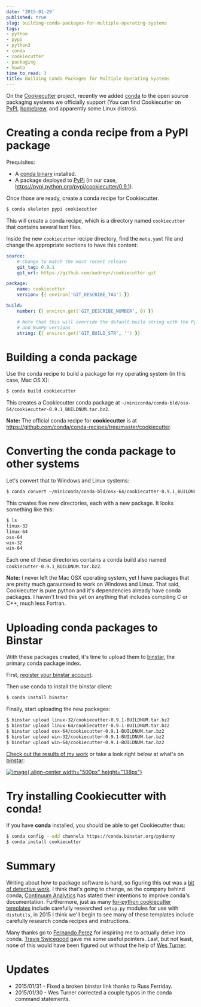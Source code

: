 ```yaml
---
date: '2015-01-29'
published: true
slug: building-conda-packages-for-multiple-operating-systems
tags:
- python
- pypi
- python3
- conda
- cookiecutter
- packaging
- howto
time_to_read: 3
title: Building Conda Packages for Multiple Operating Systems
---
```


On the [Cookiecutter](https://github.com/audreyr/cookiecutter) project,
recently we added [conda](http://conda.pydata.org/) to the open source
packaging systems we officially support (You can find Cookiecutter on
[PyPI](https://pypi.python.org/pypi/cookiecutter),
[homebrew](https://github.com/Homebrew/homebrew/blob/master/Library/Formula/cookiecutter.rb),
and apparently some Linux distros).

Creating a conda recipe from a PyPI package
===========================================

Prequisites:

-   A [conda binary](http://conda.pydata.org/miniconda.html#miniconda)
    installed.
-   A package deployed to
    [PyPI](https://pypi.python.org/pypi/cookiecutter) (in our case,
    <https://pypi.python.org/pypi/cookiecutter/0.9.1>).

Once those are ready, create a conda recipe for Cookiecutter.

``` bash
$ conda skeleton pypi cookiecutter
```

This will create a conda recipe, which is a directory named
`cookiecutter` that contains several text files.

Inside the new `cookiecutter` recipe directory, find the `meta.yaml`
file and change the appropriate sections to have this content:

``` yaml
source:
    # Change to match the most recent release
    git_tag: 0.9.1
    git_url: https://github.com/audreyr/cookiecutter.git

package:
    name: cookiecutter
    version: {{ environ['GIT_DESCRIBE_TAG'] }}

build:
    number: {{ environ.get('GIT_DESCRIBE_NUMBER', 0) }}

    # Note that this will override the default build string with the Python
    # and NumPy versions
    string: {{ environ.get('GIT_BUILD_STR', '') }}
```

Building a conda package
========================

Use the conda recipe to build a package for my operating system (in this
case, Mac OS X):

``` bash
$ conda build cookiecutter
```

This creates a Cookiecutter conda package at
`~/miniconda/conda-bld/osx-64/cookiecutter-0.9.1_BUILDNUM.tar.bz2`.

**Note:** The official conda recipe for **cookiecutter** is at
<https://github.com/conda/conda-recipes/tree/master/cookiecutter>.

Converting the conda package to other systems
=============================================

Let's convert that to Windows and Linux systems:

``` bash
$ conda convert ~/miniconda/conda-bld/osx-64/cookiecutter-0.9.1_BUILDNUM.tar.bz2 -p all
```

This creates five new directories, each with a new package. It looks
something like this:

``` bash
$ ls
linux-32
linux-64
osx-64
win-32
win-64
```

Each one of these directories contains a conda build also named
`cookiecutter-0.9.1_BUILDNUM.tar.bz2`.

**Note:** I never left the Mac OSX operating system, yet I have packages
that are pretty much garaunteed to work on Windows and Linux. That said,
Cookiecutter is pure python and it's dependencies already have conda
packages. I haven't tried this yet on anything that includes compiling
C or C++, much less Fortran.

Uploading conda packages to Binstar
===================================

With these packages created, it's time to upload them to
[binstar](http://binstar.org), the primary conda package index.

First, [register your binstar
account](https://binstar.org/account/register).

Then use conda to install the binstar client:

``` bash
$ conda install binstar
```

Finally, start uploading the new packages:

``` bash
$ binstar upload linux-32/cookiecutter-0.9.1-BUILDNUM.tar.bz2
$ binstar upload linux-64/cookiecutter-0.9.1-BUILDNUM.tar.bz2
$ binstar upload osx-64/cookiecutter-0.9.1-BUILDNUM.tar.bz2
$ binstar upload win-32/cookiecutter-0.9.1-BUILDNUM.tar.bz2
$ binstar upload win-64/cookiecutter-0.9.1-BUILDNUM.tar.bz2
```

[Check out the results of my
work](https://binstar.org/pydanny/cookiecutter) or take a look right
below at what's on [binstar](http://binstar.org):

[![image](images/packages.png){.align-center
width="500px"
height="138px"}](https://binstar.org/search?q=cookiecutter)

Try installing Cookiecutter with conda!
=======================================

If you have **conda** installed, you should be able to get Cookiecutter
thus:

``` bash
$ conda config --add channels https://conda.binstar.org/pydanny
$ conda install cookiecutter
```

Summary
=======

Writing about how to package software is hard, so figuring this out was
a [bit of detective
work](https://github.com/audreyr/cookiecutter/issues/232#issuecomment-71552905).
I think that's going to change, as the company behind conda, [Continuum
Analytics](http://www.continuum.io/) has stated their intentions to
improve conda's documentation. Furthermore, just as many [for-python
cookiecutter templates](https://github.com/audreyr/cookiecutter#python)
include carefully researched `setup.py` modules for use with
`distutils`, in 2015 I think we'll begin to see many of these templates
include carefully research conda recipes and instructions.

Many thanks go to [Fernando Perez](https://twitter.com/fperez_org) for
inspiring me to actually delve into conda. [Travis
Swicegood](https://twitter.com/tswicegood) gave me some useful pointers.
Last, but not least, none of this would have been figured out without
the help of [Wes Turner](https://twitter.com/westurner).

Updates
=======

-   2015/01/31 - Fixed a broken binstar link thanks to Russ Ferriday.
-   2015/01/30 - Wes Turner corrected a couple typos in the conda
    command statements.
